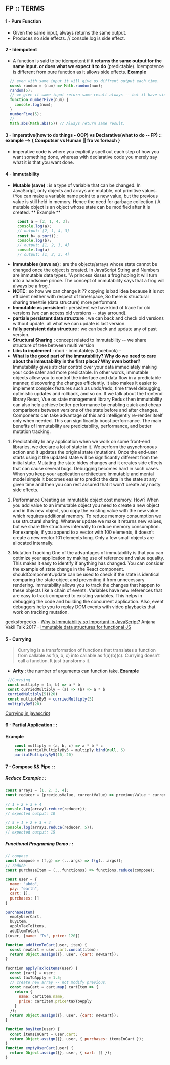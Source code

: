 ## FP :: TERMS
#### 1 - Pure Function  
  - Given the same input, always returns the same output.
  - Produces no side effects. // console.log is side effect.
#### 2 - Idempotent
  - A function is said to be idempotent if it **returns the same output for the same input. or does what we expect it to do** (predictable). Idempotence is different from pure function as it allows side effects.
**Example**
```js
  // even with same input it will give us diffrent output each time.
  const random = (num) => Math.random(num);
  random(5);
  // we give it same input return same result always -- but it have side effect.
  function numberFive(num) {
    console.log(num);
  }
  numberFive(5);
  //
  Math.abs(Math.abs(5)) // Always return same result.
```
#### 3 - Imperative(how to do things - OOP) vs Declarative(what to do -- FP) :: example --> { Computser vs Human || fro vs foreach } 
  - imperative code is where you explicitly spell out each step of how you want something done, whereas with declarative code you merely say what it is that you want done.
#### 4 - Immutability
   - **Mutable (save)** : is a type of variable that can be changed. In JavaScript, only objects and arrays are mutable, not primitive values. (You can make a variable name point to a new value, but the previous value is still held in memory. Hence the need for garbage collection.) A mutable object is an object whose state can be modified after it is created.
      ** Example **
      ```js
        const a = [2, 1, 4, 3];
        console.log(a);
        // output: [2, 1, 4, 3]
        const b= a.sort();
        console.log(b);
        // output: [1, 2, 3, 4]
        console.log(a)
        // output: [1, 2, 3, 4]
      ```
   - **Immutables (save as)** : are the objects/arrays whose state cannot be changed once the object is created. In JavaScript String and Numbers are immutable data types. "A princess kisses a frog hoping it will turn into a handsome prince. The concept of immutability says that a frog will always be a frog."
   - **NOTE** : so how we can change it ?? copying is bad idea because it is not efficient neither with respect of time/space, So there is structural sharing tree/trie (data structure) more performant.
  - **Immutable vs persistent** : persistent we have kind of trace for old versions (we can access old versions -- stay arround).
  - **partiale persistent data structure** : we can back and check old versions without update. all what we can update is last version.
  - **fully persistent data structure** : we can back and update any of past version.
  - **Structural Sharing** : concept related to Immutability -- we share structure of tree between multi version
  - **Libs to implement** : mori - immutablejs (facebook) - 
  - **What is the good part of the immutability? Why do we need to care about the immutability in the first place? Why even bother?**
    Immutability gives stricter control over your data immediately making your code safer and more predictable. In other words, immutable objects allow you to control the interface and data flow in a predictable manner, discovering the changes efficiently. It also makes it easier to implement complex features such as undo/redo, time travel debugging, optimistic updates and rollback, and so on. 
If we talk about the frontend library React, Vue os state management library Redux then immutability can also help achieve better performance by enabling quick and cheap comparisons between versions of the state before and after changes. Components can take advantage of this and intelligently re-render itself only when needed. This can significantly boost performance. 
The main benefits of immutability are predictability, performance, and better mutation tracking.

  1. Predictability
In any application when we work on some front-end libraries, we declare a lot of state in it. We perform the asynchronous action and it updates the original state (mutation). Once the end-user starts using it the updated state will be significantly different from the initial state. Mutating the state hides changes and it creates side effects that can cause several bugs. Debugging becomes hard in such cases.
When you keep your application architecture immutable and mental model simple it becomes easier to predict the data in the state at any given time and then you can rest assured that it won’t create any nasty side effects. 

2. Performance
Creating an immutable object cost memory. How? When you add value to an immutable object you need to create a new object and in this new object, you copy the existing value with the new value which requires additional memory. To reduce memory consumption we use structural sharing.
Whatever update we make it returns new values, but we share the structures internally to reduce memory consumption. For example, if you append to a vector with 100 elements, it doesn’t create a new vector 101 elements long. Only a few small objects are allocated internally.

3. Mutation Tracking
One of the advantages of immutability is that you can optimize your application by making use of reference and value equality. This makes it easy to identify if anything has changed. You can consider the example of state change in the React component. shouldComponentUpdate can be used to check if the state is identical comparing the state object and preventing it from unnecessary rendering. 
Immutability allows you to track the changes that happen to these objects like a chain of events. Variables have new references that are easy to track compared to existing variables. This helps in debugging the code and building the concurrent application. Also, event debuggers help you to replay DOM events with video playbacks that work on tracking mutation. 

  geeksforgeeks - [Why is Immutability so Important in JavaScript?](https://www.geeksforgeeks.org/why-is-immutability-so-important-in-javascript/)
  Anjana Vakil Talk 2017 - [Immutable data structures for functional JS](https://www.youtube.com/watch?v=Wo0qiGPSV-s)
#### 5 - Currying
  > Currying is a transformation of functions that translates a function from callable as f(a, b, c) into callable as f(a)(b)(c).
    Currying doesn’t call a function. It just transforms it.
   
 - **Arity** : the number of arguments can function take.
 **Example**
  ```js 
   //Currying
   const multiply = (a, b) => a * b
   const curriedMultiply = (a) => (b) => a * b
   curriedMultiply(5)(20)
   const multiplyBy5 = curriedMultiply(5)
   multiplyBy5(20)
```
[Currying in javascript](https://dev.to/cglikpo/currying-in-javascript-1jke)
   
#### 6 - Partial Application : :

**Example**
```js
    const multiply = (a, b, c) => a * b * c
    const partialMultiplyBy5 = multiply.bind(null, 5)
    partialMultiplyBy5(10, 20)
 ```
#### 7 - Compose && Pipe : :

##### Reduce Example : :
```js
const array1 = [1, 2, 3, 4];
const reducer = (previousValue, currentValue) => previousValue + currentValue;

// 1 + 2 + 3 + 4
console.log(array1.reduce(reducer));
// expected output: 10

// 5 + 1 + 2 + 3 + 4
console.log(array1.reduce(reducer, 5));
// expected output: 15
```

##### Functional Programing Demo : :

```js
// compose
const compose = (f,g) => (...args) => f(g(...args));
// reduce
const purchaseItem = (...functionss) => functions.reduce(compose);

const user = {
  name: "abdo",
  pay: "earth",
  cart: [],
  purchases: []
}

purchaseItem(
  emptyUserCart,
  buyItem,
  applyTaxToItems,
  addItemToCart
)(user, {name: 'Tv', price: 120})

function addItemToCart(user, item) {
  const newCart = user.cart.concat(item);
  return Object.assign({}, user, {cart: newCart});
}

fucntion applyTaxToItems(user) {
  const {cart} = user;
  const taxToApply = 1.5;
  // create new array -- not modify previous.
  const newCart = cart.map( cartItem => {
    return {
      name: cartItem.name,
      price: cartItem.price*taxToApply
    }
  });
  return Object.assign({}, user, {cart: newCart});
}

function buyItem(user) { 
  const itemsInCart = user.cart;
  return Object.assign({}, user, { purchases: itemsInCart });
}
function emptyUserCart(user) { 
  return Object.assign({}, user, { cart: [] });
}
```
